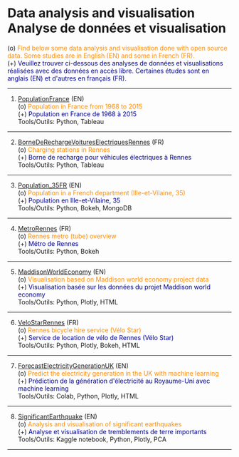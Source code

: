 # Data analysis and visualisation <br> Analyse de données et visualisation

(o) <span style="color:darkorange">Find below some data analysis and visualisation done with open source data. Some studies are in English (EN) and some in French (FR).</span>
<br>(+) <span style="color:darkblue">Veuillez trouver ci-dessous des analyses de données et visualisations réalisées avec des données en accès libre. Certaines études sont en anglais (EN) et d'autres en français (FR).</span>

___

1. [PopulationFrance](https://florentdsgree.github.io/TableauPopulationFrance/) (EN)
<br> (o) <span style="color:darkorange">Population in France from 1968 to 2015</span>
<br> (+) <span style="color:darkblue">Population en France de 1968 à 2015</span>
<br> Tools/Outils: Python, Tableau

___

2. [BorneDeRechargeVoituresElectriquesRennes](https://florentdsgree.github.io/TableauBorneRechargeRennes/) (FR) 
<br> (o) <span style="color:darkorange">Charging stations in Rennes</span>
<br> (+) <span style="color:darkblue">Borne de recharge pour véhicules électriques à Rennes</span>
<br> Tools/Outils: Python, Tableau

___

3. [Population_35FR](https://github.com/FlorentDSGree/Population_35FR) (EN) 
<br> (o) <span style="color:darkorange">Population in a French department (Ille-et-Vilaine, 35)</span>
<br> (+) <span style="color:darkblue">Population en Ille-et-Vilaine, 35</span>
<br> Tools/Outils: Python, Bokeh, MongoDB

___

4. [MetroRennes](https://github.com/FlorentDSGree/MetroRennes/blob/master/MetroRennes/ReadMe.md) (FR)
<br> (o) <span style="color:darkorange">Rennes metro (tube) overview</span>
<br> (+) <span style="color:darkblue">Métro de Rennes</span>
<br> Tools/Outils: Python, Bokeh

___

5. [MaddisonWorldEconomy](https://florentdsgree.github.io/MaddisonWorldEconomy_2018/) (EN)
<br> (o) <span style="color:darkorange">Visualisation based on Maddison world economy project data</span>
<br> (+) <span style="color:darkblue">Visualisation basée sur les données du projet Maddison world economy</span>
<br> Tools/Outils: Python, Plotly, HTML

___

6. [VeloStarRennes](https://florentdsgree.github.io/VeloStarRennes/) (FR)
<br> (o) <span style="color:darkorange">Rennes bicycle hire service (Vélo Star)</span>
<br> (+) <span style="color:darkblue">Service de location de vélo de Rennes (Vélo Star)</span>
<br> Tools/Outils: Python, Plotly, Bokeh, HTML

___

7. [ForecastElectricityGenerationUK](https://florentdsgree.github.io/ForecastElectricityGenerationUK/) (EN)
<br> (o) <span style="color:darkorange">Predict the electricity generation in the UK with machine learning</span>
<br> (+) <span style="color:darkblue">Prédiction de la génération d'électricité au Royaume-Uni avec machine learning</span>
<br> Tools/Outils: Colab, Python, Plotly, HTML

___

8. [SignificantEarthquake](https://www.kaggle.com/florentgree/significant-earthquake-analysis-visualisation) (EN)
<br> (o) <span style="color:darkorange">Analysis and visualisation of significant earthquakes</span>
<br> (+) <span style="color:darkblue">Analyse et visualisation de tremblements de terre importants</span>
<br> Tools/Outils: Kaggle notebook, Python, Plotly, PCA
___

